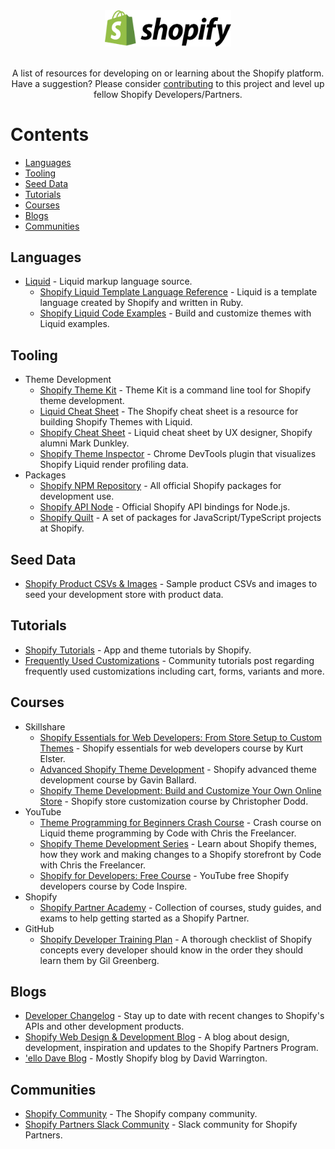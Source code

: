 <div align="center">
    <img width="40%" src="media/shopify_logo_whitebg.svg" alt="Shopify" />
    <br><br>
    <p>A list of resources for developing on or learning about the Shopify platform. Have a suggestion? Please consider <a href="CONTRIBUTING.md">contributing</a> to this project and level up fellow Shopify Developers/Partners.</p>
</div>

# Contents

- [Languages](#languages)
- [Tooling](#tooling)
- [Seed Data](#data)
- [Tutorials](#tutorials)
- [Courses](#courses)
- [Blogs](#blogs)
- [Communities](#communities)

## Languages

- [Liquid](https://github.com/Shopify/liquid) - Liquid markup language source.
    - [Shopify Liquid Template Language Reference](https://shopify.dev/docs/themes/liquid/reference) - Liquid is a template language created by Shopify and written in Ruby.
    - [Shopify Liquid Code Examples](https://shopify.github.io/liquid-code-examples/) - Build and customize themes with Liquid examples.
    
## Tooling

- Theme Development
    - [Shopify Theme Kit](https://shopify.github.io/themekit/) - Theme Kit is a command line tool for Shopify theme development.
    - [Liquid Cheat Sheet](https://www.shopify.com/partners/shopify-cheat-sheet) - The Shopify cheat sheet is a resource for building Shopify Themes with Liquid.
    - [Shopify Cheat Sheet](http://cheat.markdunkley.com/) - Liquid cheat sheet by UX designer, Shopify alumni Mark Dunkley.
    - [Shopify Theme Inspector](https://github.com/Shopify/shopify-theme-inspector) - Chrome DevTools plugin that visualizes Shopify Liquid render profiling data.
- Packages
    - [Shopify NPM Repository](https://www.npmjs.com/search?q=%40shopify) - All official Shopify packages for development use.
    - [Shopify API Node](https://github.com/MONEI/Shopify-api-node) - Official Shopify API bindings for Node.js.
    - [Shopify Quilt](https://github.com/Shopify/quilt) - A set of packages for JavaScript/TypeScript projects at Shopify.

## Seed Data

- [Shopify Product CSVs & Images](https://github.com/shopifypartners/shopify-product-csvs-and-images) - Sample product CSVs and images to seed your development store with product data.

## Tutorials

- [Shopify Tutorials](https://shopify.dev/tutorials) - App and theme tutorials by Shopify.
- [Frequently Used Customizations](https://community.shopify.com/c/Shopify-Design/Theme-Tutorials-Cart-Forms-Variants-and-more/m-p/638735#M160621) - Community tutorials post regarding frequently used customizations including cart, forms, variants and more.

## Courses

- Skillshare
    - [Shopify Essentials for Web Developers: From Store Setup to Custom Themes](https://www.skillshare.com/classes/Shopify-Essentials-for-Web-Developers-From-Store-Setup-to-Custom-Themes/1070001866) - Shopify essentials for web developers course by Kurt Elster.
    - [Advanced Shopify Theme Development](https://www.skillshare.com/classes/Advanced-Shopify-Theme-Development/708093439) - Shopify advanced theme development course by Gavin Ballard.
    - [Shopify Theme Development: Build and Customize Your Own Online Store](https://www.skillshare.com/classes/Shopify-Theme-Development-Build-and-Customise-Your-Own-Online-Store/1756809856) - Shopify store customization course by Christopher Dodd.
- YouTube
    - [Theme Programming for Beginners Crash Course](https://www.youtube.com/watch?v=zBtwd2OfZsI) - Crash course on Liquid theme programming by Code with Chris the Freelancer.
    - [Shopify Theme Development Series](https://www.youtube.com/playlist?list=PLXQCP3o-w1Pvras8iuflJKO3tfkBT8c0c) - Learn about Shopify themes, how they work and making changes to a Shopify storefront by Code with Chris the Freelancer.
    - [Shopify for Developers: Free Course](https://www.youtube.com/playlist?list=PLB4AdipoHpxbTycAd8VriLJoROLb3hYmh) - YouTube free Shopify developers course by Code Inspire.
- Shopify
    - [Shopify Partner Academy](https://www.shopify.com/partners/academy) - Collection of courses, study guides, and exams to help getting started as a Shopify Partner.
- GitHub
    - [Shopify Developer Training Plan](https://github.com/gil--/Shopify-Developer-Training-Plan) - A thorough checklist of Shopify concepts every developer should know in the order they should learn them by Gil Greenberg.

## Blogs

- [Developer Changelog](https://shopify.dev/changelog) - Stay up to date with recent changes to Shopify's APIs and other development products.
- [Shopify Web Design & Development Blog](https://www.shopify.com/partners/blog) - A blog about design, development, inspiration and updates to the Shopify Partners Program.
- ['ello Dave Blog](https://ellodave.dev/) - Mostly Shopify blog by David Warrington.

## Communities

- [Shopify Community](https://community.shopify.com/) - The Shopify company community.
- [Shopify Partners Slack Community](https://shopifypartners.slack.com) - Slack community for Shopify Partners.
